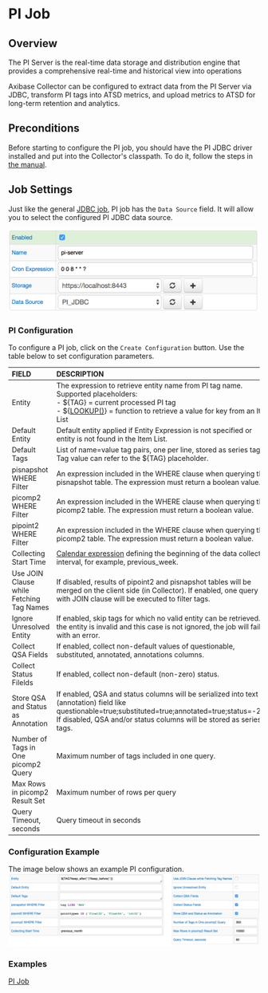 # PI Job

## Overview

The PI Server is the real-time data storage and distribution engine that provides a comprehensive real-time and historical view into operations

Axibase Collector can be configured to extract data from the PI Server via JDBC, transform PI tags into ATSD metrics, and upload metrics to ATSD for long-term retention and analytics.

## Preconditions

Before starting to configure the PI job, you should have the PI JDBC driver installed and put into the Collector's classpath. To do it, follow the steps in [the manual](examples/pi/export-metrics.md#provide-axibase-collector-with-pi-jdbc-driver).

## Job Settings

Just like the general [JDBC job](jdbc.md), PI job has the `Data Source` field. It will allow you to select the configured PI JDBC data source.

![JDBC job settings](examples/pi/images/pi-job.png)

### PI Configuration

To configure a PI job, click on the `Create Configuration` button.
Use the table below to set configuration parameters.

| FIELD              | DESCRIPTION  |
| :----------------- |:-------------|
| Entity | The expression to retrieve entity name from PI tag name. Supported placeholders:<BR>- ${TAG} = current processed PI tag<BR>- ${[LOOKUP()](placeholders.md#lookup-function)} = function to retrieve a value for key from an Item List |
| Default Entity | Default entity applied if Entity Expression is not specified or entity is not found in the Item List. |
| Default Tags | List of name=value tag pairs, one per line, stored as series tags. Tag value can refer to the ${TAG} placeholder. |
| pisnapshot WHERE Filter | An expression included in the WHERE clause when querying the pisnapshot table. The expression must return a boolean value. |
| picomp2 WHERE Filter | An expression included in the WHERE clause when querying the picomp2 table. The expression must return a boolean value. |
| pipoint2 WHERE Filter | An expression included in the WHERE clause when querying the picomp2 table. The expression must return a boolean value. |
| Collecting Start Time | [Calendar expression](https://axibase.com/docs/atsd/shared/calendar.html) defining the beginning of the data collection interval, for example, previous_week. |
| Use JOIN Clause while Fetching Tag Names | If disabled, results of pipoint2 and pisnapshot tables will be merged on the client side (in Collector). If enabled, one query with JOIN clause will be executed to filter tags. |
| Ignore Unresolved Entity | If enabled, skip tags for which no valid entity can be retrieved. If the entity is invalid and this case is not ignored, the job will fail with an error. |
| Collect QSA Fields | If enabled, collect non-default values of questionable, substituted, annotated, annotations columns. |
| Collect Status Filelds | If enabled, collect non-default (non-zero) status. |
| Store QSA and Status as Annotation | If enabled, QSA and status columns will be serialized into text (annotation) field like questionable=true;substituted=true;annotated=true;status=-253.<BR>If disabled, QSA and/or status columns will be stored as series tags. |
| Number of Tags in One picomp2 Query | Maximum number of tags included in one query. |
| Max Rows in picomp2 Result Set | Maximum number of rows per query |
| Query Timeout, seconds | Query timeout in seconds |

### Configuration Example

The image below shows an example PI configuration.
![](examples/pi/images/pi-config.png)

### Examples

[PI Job](examples/pi/export-archive-data.md)